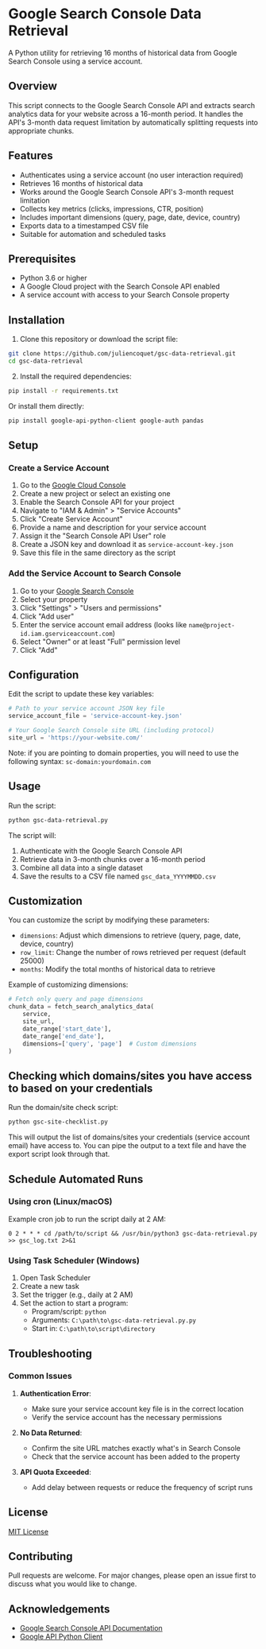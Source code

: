 # Google Search Console Data Retrieval

A Python utility for retrieving 16 months of historical data from Google Search Console using a service account.

## Overview

This script connects to the Google Search Console API and extracts search analytics data for your website across a 16-month period. It handles the API's 3-month data request limitation by automatically splitting requests into appropriate chunks.

## Features

- Authenticates using a service account (no user interaction required)
- Retrieves 16 months of historical data
- Works around the Google Search Console API's 3-month request limitation
- Collects key metrics (clicks, impressions, CTR, position)
- Includes important dimensions (query, page, date, device, country)
- Exports data to a timestamped CSV file
- Suitable for automation and scheduled tasks

## Prerequisites

- Python 3.6 or higher
- A Google Cloud project with the Search Console API enabled
- A service account with access to your Search Console property

## Installation

1. Clone this repository or download the script file:

```bash
git clone https://github.com/juliencoquet/gsc-data-retrieval.git
cd gsc-data-retrieval
```

2. Install the required dependencies:

```bash
pip install -r requirements.txt
```

Or install them directly:

```bash
pip install google-api-python-client google-auth pandas
```

## Setup

### Create a Service Account

1. Go to the [Google Cloud Console](https://console.cloud.google.com/)
2. Create a new project or select an existing one
3. Enable the Search Console API for your project
4. Navigate to "IAM & Admin" > "Service Accounts"
5. Click "Create Service Account"
6. Provide a name and description for your service account
7. Assign it the "Search Console API User" role
8. Create a JSON key and download it as `service-account-key.json`
9. Save this file in the same directory as the script

### Add the Service Account to Search Console

1. Go to your [Google Search Console](https://search.google.com/search-console)
2. Select your property
3. Click "Settings" > "Users and permissions"
4. Click "Add user"
5. Enter the service account email address (looks like `name@project-id.iam.gserviceaccount.com`)
6. Select "Owner" or at least "Full" permission level
7. Click "Add"

## Configuration

Edit the script to update these key variables:

```python
# Path to your service account JSON key file
service_account_file = 'service-account-key.json'

# Your Google Search Console site URL (including protocol)
site_url = 'https://your-website.com/'
```

Note: if you are pointing to domain properties, you will need to use the following syntax:
`sc-domain:yourdomain.com`

## Usage

Run the script:

```bash
python gsc-data-retrieval.py
```

The script will:
1. Authenticate with the Google Search Console API
2. Retrieve data in 3-month chunks over a 16-month period
3. Combine all data into a single dataset
4. Save the results to a CSV file named `gsc_data_YYYYMMDD.csv`

## Customization

You can customize the script by modifying these parameters:

- `dimensions`: Adjust which dimensions to retrieve (query, page, date, device, country)
- `row_limit`: Change the number of rows retrieved per request (default 25000)
- `months`: Modify the total months of historical data to retrieve

Example of customizing dimensions:

```python
# Fetch only query and page dimensions
chunk_data = fetch_search_analytics_data(
    service, 
    site_url, 
    date_range['start_date'], 
    date_range['end_date'],
    dimensions=['query', 'page']  # Custom dimensions
)
```
## Checking which domains/sites you have access to based on your credentials
Run the domain/site check script:

```bash
python gsc-site-checklist.py
```
This will output the list of domains/sites your credentials (service account email) have access to. You can pipe the output to a text file and have the export script look through that.

## Schedule Automated Runs

### Using cron (Linux/macOS)

Example cron job to run the script daily at 2 AM:

```
0 2 * * * cd /path/to/script && /usr/bin/python3 gsc-data-retrieval.py >> gsc_log.txt 2>&1
```

### Using Task Scheduler (Windows)

1. Open Task Scheduler
2. Create a new task
3. Set the trigger (e.g., daily at 2 AM)
4. Set the action to start a program:
   - Program/script: `python`
   - Arguments: `C:\path\to\gsc-data-retrieval.py.py`
   - Start in: `C:\path\to\script\directory`

## Troubleshooting

### Common Issues

1. **Authentication Error**: 
   - Make sure your service account key file is in the correct location
   - Verify the service account has the necessary permissions

2. **No Data Returned**:
   - Confirm the site URL matches exactly what's in Search Console
   - Check that the service account has been added to the property

3. **API Quota Exceeded**:
   - Add delay between requests or reduce the frequency of script runs

## License

[MIT License](LICENSE)

## Contributing

Pull requests are welcome. For major changes, please open an issue first to discuss what you would like to change.

## Acknowledgements

- [Google Search Console API Documentation](https://developers.google.com/webmaster-tools)
- [Google API Python Client](https://github.com/googleapis/google-api-python-client)
